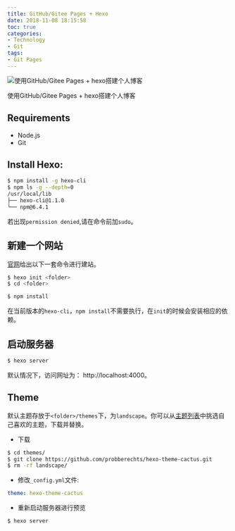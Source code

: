 ```yaml
---
title: GitHub/Gitee Pages + Hexo
date: 2018-11-08 18:15:58
toc: true
categories:
- Technology
- Git
tags:
- Git Pages
---
```


<!-- 1024x438 -->
![使用GitHub/Gitee Pages + hexo搭建个人博客](/images/git-pages.png)

使用GitHub/Gitee Pages + hexo搭建个人博客

<!-- more -->

## Requirements

- Node.js
- Git

## Install Hexo:

```sh
$ npm install -g hexo-cli
$ npm ls -g --depth=0
/usr/local/lib
├── hexo-cli@1.1.0
└── npm@6.4.1
```

若出现`permission denied`,请在命令前加`sudo`。

## 新建一个网站

[官网](https://hexo.io/zh-cn/docs/setup)给出以下一套命令进行建站。

```sh
$ hexo init <folder>
$ cd <folder>

$ npm install
```

在当前版本的`hexo-cli`，`npm install`不需要执行，在`init`的时候会安装相应的依赖。

## 启动服务器

```sh
$ hexo server
```

默认情况下，访问网址为： http://localhost:4000。

## Theme

默认主题存放于`<folder>/themes`下，为`landscape`。你可以从[主题列表](https://hexo.io/themes/)中挑选自己喜欢的主题，下载并替换。

- 下载
```sh
$ cd themes/
$ git clone https://github.com/probberechts/hexo-theme-cactus.git
$ rm -rf landscape/
```

- 修改`_config.yml`文件:
```yaml
theme: hexo-theme-cactus
```

- 重新启动服务器进行预览
```bash
$ hexo server
```

<!-- [hexo-theme-doc](https://zalando-incubator.github.io/hexo-theme-doc/) -->
